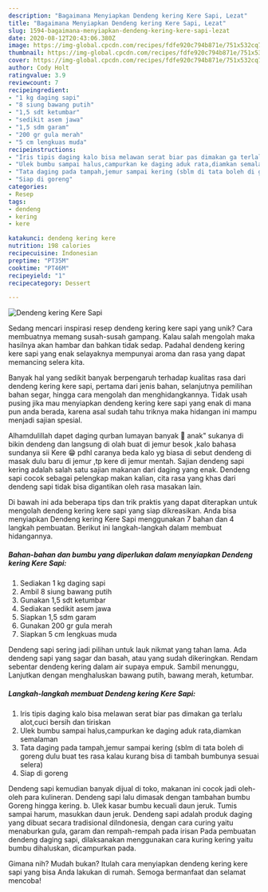 ```yaml
---
description: "Bagaimana Menyiapkan Dendeng kering Kere Sapi, Lezat"
title: "Bagaimana Menyiapkan Dendeng kering Kere Sapi, Lezat"
slug: 1594-bagaimana-menyiapkan-dendeng-kering-kere-sapi-lezat
date: 2020-08-12T20:43:06.380Z
image: https://img-global.cpcdn.com/recipes/fdfe920c794b871e/751x532cq70/dendeng-kering-kere-sapi-foto-resep-utama.jpg
thumbnail: https://img-global.cpcdn.com/recipes/fdfe920c794b871e/751x532cq70/dendeng-kering-kere-sapi-foto-resep-utama.jpg
cover: https://img-global.cpcdn.com/recipes/fdfe920c794b871e/751x532cq70/dendeng-kering-kere-sapi-foto-resep-utama.jpg
author: Cody Holt
ratingvalue: 3.9
reviewcount: 7
recipeingredient:
- "1 kg daging sapi"
- "8 siung bawang putih"
- "1,5 sdt ketumbar"
- "sedikit asem jawa"
- "1,5 sdm garam"
- "200 gr gula merah"
- "5 cm lengkuas muda"
recipeinstructions:
- "Iris tipis daging kalo bisa melawan serat biar pas dimakan ga terlalu alot,cuci bersih dan tiriskan"
- "Ulek bumbu sampai halus,campurkan ke daging aduk rata,diamkan semalaman"
- "Tata daging pada tampah,jemur sampai kering (sblm di tata boleh di goreng dulu buat tes rasa kalau kurang bisa di tambah bumbunya sesuai selera)"
- "Siap di goreng"
categories:
- Resep
tags:
- dendeng
- kering
- kere

katakunci: dendeng kering kere 
nutrition: 198 calories
recipecuisine: Indonesian
preptime: "PT35M"
cooktime: "PT46M"
recipeyield: "1"
recipecategory: Dessert

---
```



![Dendeng kering Kere Sapi](https://img-global.cpcdn.com/recipes/fdfe920c794b871e/751x532cq70/dendeng-kering-kere-sapi-foto-resep-utama.jpg)

Sedang mencari inspirasi resep dendeng kering kere sapi yang unik? Cara membuatnya memang susah-susah gampang. Kalau salah mengolah maka hasilnya akan hambar dan bahkan tidak sedap. Padahal dendeng kering kere sapi yang enak selayaknya mempunyai aroma dan rasa yang dapat memancing selera kita.

Banyak hal yang sedikit banyak berpengaruh terhadap kualitas rasa dari dendeng kering kere sapi, pertama dari jenis bahan, selanjutnya pemilihan bahan segar, hingga cara mengolah dan menghidangkannya. Tidak usah pusing jika mau menyiapkan dendeng kering kere sapi yang enak di mana pun anda berada, karena asal sudah tahu triknya maka hidangan ini mampu menjadi sajian spesial.

Alhamdulillah dapet daging qurban lumayan banyak 🤗 anak&#34; sukanya di bikin dendeng dan langsung di olah buat di jemur besok ,kalo bahasa sundanya sii Kere 😁 pdhl caranya beda kalo yg biasa di sebut dendeng di masak dulu baru di jemur ,tp kere di jemur mentah. Sajian dendeng sapi kering adalah salah satu sajian makanan dari daging yang enak. Dendeng sapi cocok sebagai pelengkap makan kalian, cita rasa yang khas dari dendeng sapi tidak bisa digantikan oleh rasa masakan lain.


Di bawah ini ada beberapa tips dan trik praktis yang dapat diterapkan untuk mengolah dendeng kering kere sapi yang siap dikreasikan. Anda bisa menyiapkan Dendeng kering Kere Sapi menggunakan 7 bahan dan 4 langkah pembuatan. Berikut ini langkah-langkah dalam membuat hidangannya.

<!--inarticleads1-->

##### Bahan-bahan dan bumbu yang diperlukan dalam menyiapkan Dendeng kering Kere Sapi:

1. Sediakan 1 kg daging sapi
1. Ambil 8 siung bawang putih
1. Gunakan 1,5 sdt ketumbar
1. Sediakan sedikit asem jawa
1. Siapkan 1,5 sdm garam
1. Gunakan 200 gr gula merah
1. Siapkan 5 cm lengkuas muda


Dendeng sapi sering jadi pilihan untuk lauk nikmat yang tahan lama. Ada dendeng sapi yang sagar dan basah, atau yang sudah dikeringkan. Rendam sebentar dendeng kering dalam air supaya empuk. Sambil menunggu, Lanjutkan dengan menghaluskan bawang putih, bawang merah, ketumbar. 

<!--inarticleads2-->

##### Langkah-langkah membuat Dendeng kering Kere Sapi:

1. Iris tipis daging kalo bisa melawan serat biar pas dimakan ga terlalu alot,cuci bersih dan tiriskan
1. Ulek bumbu sampai halus,campurkan ke daging aduk rata,diamkan semalaman
1. Tata daging pada tampah,jemur sampai kering (sblm di tata boleh di goreng dulu buat tes rasa kalau kurang bisa di tambah bumbunya sesuai selera)
1. Siap di goreng


Dendeng sapi kemudian banyak dijual di toko, makanan ini cocok jadi oleh-oleh para kulineran. Dendeng sapi lalu dimasak dengan tambahan bumbu Goreng hingga kering. b. Ulek kasar bumbu kecuali daun jeruk. Tumis sampai harum, masukkan daun jeruk. Dendeng sapi adalah produk daging yang dibuat secara tradisional diIndonesia, dengan cara curing yaitu menaburkan gula, garam dan rempah-rempah pada irisan Pada pembuatan dendeng daging sapi, dilaksanakan menggunakan cara kuring kering yaitu bumbu dihaluskan, dicampurkan pada. 

Gimana nih? Mudah bukan? Itulah cara menyiapkan dendeng kering kere sapi yang bisa Anda lakukan di rumah. Semoga bermanfaat dan selamat mencoba!
